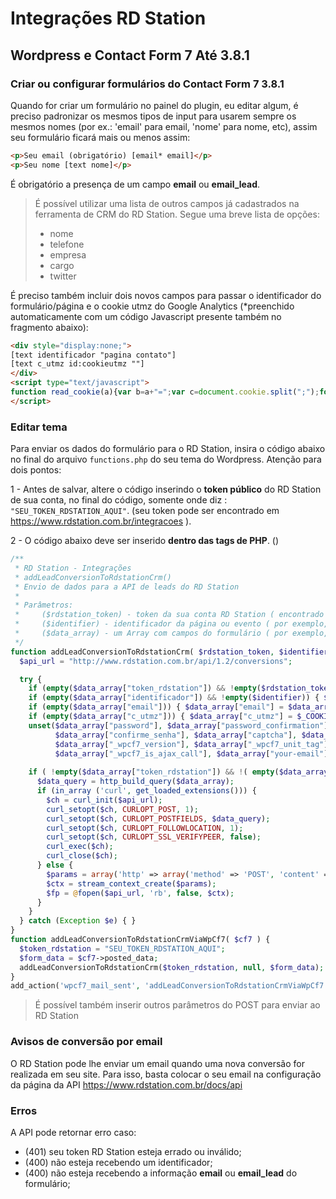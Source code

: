 # Integrações RD Station
## Wordpress e Contact Form 7 Até 3.8.1

### Criar ou configurar formulários do Contact Form 7 3.8.1

Quando for criar um formulário no painel do plugin, eu editar algum, é preciso padronizar os mesmos tipos de input para usarem sempre os mesmos nomes (por ex.: 'email' para email, 'nome' para nome, etc), assim seu formulário ficará mais ou menos assim:

```HTML
<p>Seu email (obrigatório) [email* email]</p>
<p>Seu nome [text nome]</p>
```

É obrigatório a presença de um campo <strong>email</strong> ou <strong>email_lead</strong>.

> É possível utilizar uma lista de outros campos já cadastrados na ferramenta de CRM do RD Station. Segue uma breve lista de opções:<ul><li>nome</li><li>telefone</li><li>empresa</li><li>cargo</li><li>twitter</li></ul>

É preciso também incluir dois novos campos para passar o identificador do formulário/página e o cookie utmz do Google Analytics (*preenchido automaticamente com um código Javascript presente também no fragmento abaixo):

```HTML
<div style="display:none;">
[text identificador "pagina contato"]
[text c_utmz id:cookieutmz ""]
</div>
<script type="text/javascript">
function read_cookie(a){var b=a+"=";var c=document.cookie.split(";");for(var d=0;d<c.length;d++){var e=c[d];while(e.charAt(0)==" ")e=e.substring(1,e.length);if(e.indexOf(b)==0){return e.substring(b.length,e.length)}}return null}try{document.getElementById("cookieutmz").value=read_cookie("__utmz")}catch(err){}
</script>
```

### Editar tema

Para enviar os dados do formulário para o RD Station, insira o código abaixo no final do arquivo <code>functions.php</code> do seu tema do Wordpress.
Atenção para dois pontos:

1 - Antes de salvar, altere o código inserindo o **token público** do RD Station de sua conta, no final do código, somente onde diz : `"SEU_TOKEN_RDSTATION_AQUI"`. (seu token pode ser encontrado em https://www.rdstation.com.br/integracoes ).

2 - O código abaixo deve ser inserido **dentro das tags de PHP**. (<?php (...) ?>)

```PHP
/**
 * RD Station - Integrações
 * addLeadConversionToRdstationCrm()
 * Envio de dados para a API de leads do RD Station
 *
 * Parâmetros:
 *     ($rdstation_token) - token da sua conta RD Station ( encontrado em https://www.rdstation.com.br/docs/api )
 *     ($identifier) - identificador da página ou evento ( por exemplo, 'pagina-contato' )
 *     ($data_array) - um Array com campos do formulário ( por exemplo, array('email' => 'teste@rdstation.com.br', 'name' =>'Fulano') )
 */
function addLeadConversionToRdstationCrm( $rdstation_token, $identifier, $data_array ) {
  $api_url = "http://www.rdstation.com.br/api/1.2/conversions";

  try {
    if (empty($data_array["token_rdstation"]) && !empty($rdstation_token)) { $data_array["token_rdstation"] = $rdstation_token; }
    if (empty($data_array["identificador"]) && !empty($identifier)) { $data_array["identificador"] = $identifier; }
    if (empty($data_array["email"])) { $data_array["email"] = $data_array["your-email"]; }
    if (empty($data_array["c_utmz"])) { $data_array["c_utmz"] = $_COOKIE["__utmz"]; }
    unset($data_array["password"], $data_array["password_confirmation"], $data_array["senha"], 
          $data_array["confirme_senha"], $data_array["captcha"], $data_array["_wpcf7"], 
          $data_array["_wpcf7_version"], $data_array["_wpcf7_unit_tag"], $data_array["_wpnonce"], 
          $data_array["_wpcf7_is_ajax_call"], $data_array["your-email"]);
      
    if ( !empty($data_array["token_rdstation"]) && !( empty($data_array["email"]) && empty($data_array["email_lead"]) ) ) {
      $data_query = http_build_query($data_array);
      if (in_array ('curl', get_loaded_extensions())) {
        $ch = curl_init($api_url);
        curl_setopt($ch, CURLOPT_POST, 1);
        curl_setopt($ch, CURLOPT_POSTFIELDS, $data_query);
        curl_setopt($ch, CURLOPT_FOLLOWLOCATION, 1);
        curl_setopt($ch, CURLOPT_SSL_VERIFYPEER, false);
        curl_exec($ch);
        curl_close($ch);
      } else {
        $params = array('http' => array('method' => 'POST', 'content' => $data_query, 'ignore_errors' => true));
        $ctx = stream_context_create($params); 
        $fp = @fopen($api_url, 'rb', false, $ctx);
      }
    }
  } catch (Exception $e) { }
}
function addLeadConversionToRdstationCrmViaWpCf7( $cf7 ) {
  $token_rdstation = "SEU_TOKEN_RDSTATION_AQUI";
  $form_data = $cf7->posted_data;
  addLeadConversionToRdstationCrm($token_rdstation, null, $form_data);
}
add_action('wpcf7_mail_sent', 'addLeadConversionToRdstationCrmViaWpCf7');
```

> É possível também inserir outros parâmetros do POST para enviar ao RD Station

### Avisos de conversão por email

O RD Station pode lhe enviar um email quando uma nova conversão for realizada em seu site.
Para isso, basta colocar o seu email na configuração da página da API https://www.rdstation.com.br/docs/api

### Erros

A API pode retornar erro caso:
 - (401) seu token RD Station esteja errado ou inválido;
 - (400) não esteja recebendo um identificador;
 - (400) não esteja recebendo a informação <strong>email</strong> ou <strong>email_lead</strong> do formulário;
